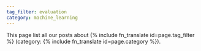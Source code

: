 ```yaml
---
tag_filter: evaluation
category: machine_learning
---
```


This page list all our posts about {% include fn_translate id=page.tag_filter %} (category:  {% include fn_translate id=page.category %}).

